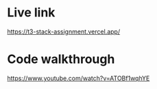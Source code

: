 # Live link

https://t3-stack-assignment.vercel.app/

# Code walkthrough
https://www.youtube.com/watch?v=ATOBf1wqhYE
